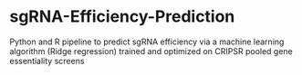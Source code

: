 # sgRNA-Efficiency-Prediction
Python and R pipeline to predict sgRNA efficiency via a machine learning algorithm (Ridge regression) trained and optimized on CRIPSR pooled gene essentiality screens 


